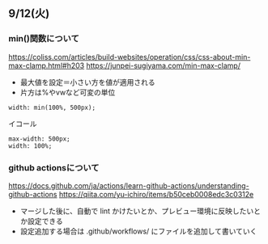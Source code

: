 ## 9/12(火)

### min()関数について

https://coliss.com/articles/build-websites/operation/css/css-about-min-max-clamp.html#h203
https://junpei-sugiyama.com/min-max-clamp/

- 最大値を設定＝小さい方を値が適用される
- 片方は%やvwなど可変の単位

```
width: min(100%, 500px);
```

イコール

```
max-width: 500px;
width: 100%;
```

### github actionsについて
https://docs.github.com/ja/actions/learn-github-actions/understanding-github-actions
https://qiita.com/yu-ichiro/items/b50ceb0008edc3c0312e

- マージした後に、自動で lint かけたいとか、プレビュー環境に反映したいとか設定できる
- 設定追加する場合は .github/workflows/ にファイルを追加して書いていく